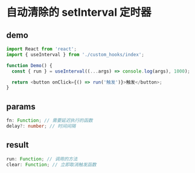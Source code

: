 # 自动清除的 setInterval 定时器

## demo

```js
import React from 'react';
import { useInterval } from './custom_hooks/index';

function Demo() {
  const { run } = useInterval((...args) => console.log(args), 1000);

  return <button onClick={() => run('触发')}>触发</button>;
}
```

## params

```ts
fn: Function; // 需要延迟执行的函数
delay?: number; // 时间间隔
```

## result

```ts
run: Function; // 调用的方法
clear: Function; // 立即取消触发函数
```

